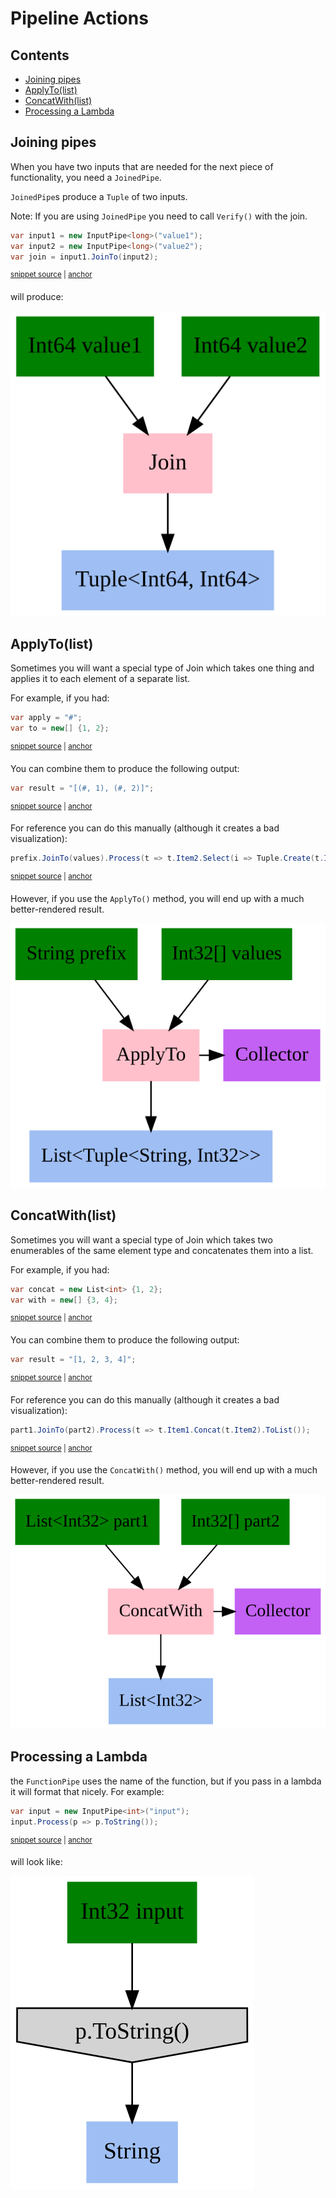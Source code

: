 # Pipeline Actions

<!-- toc -->
## Contents

  * [Joining pipes](#joining-pipes)
  * [ApplyTo(list)](#applytolist)
  * [ConcatWith(list)](#concatwithlist)
  * [Processing a Lambda](#processing-a-lambda)<!-- endToc -->

## Joining pipes

When you have two inputs that are needed for the next piece of functionality, you need a `JoinedPipe`.

`JoinedPipe`s produce a `Tuple` of two inputs.

Note: If you are using `JoinedPipe` you need to call `Verify()` with the join.

<!-- snippet: joined_pipeline -->
<a id='snippet-joined_pipeline'></a>
```cs
var input1 = new InputPipe<long>("value1");
var input2 = new InputPipe<long>("value2");
var join = input1.JoinTo(input2);
```
<sup><a href='/Refactoring.Pipelines.Test/PipelineTests.cs#L205-L209' title='Snippet source file'>snippet source</a> | <a href='#snippet-joined_pipeline' title='Start of snippet'>anchor</a></sup>
<!-- endSnippet -->

will produce:

![GraphViz of JoinedPipe](/Refactoring.Pipelines.Test/_approvals/PipelineTests.JoinInputsSample.approved.svg)

## ApplyTo(list)

Sometimes you will want a special type of Join which takes one thing and applies it to each element of a separate list.

For example, if you had:

<!-- snippet: ApplyTo_inputs -->
<a id='snippet-ApplyTo_inputs'></a>
```cs
var apply = "#";
var to = new[] {1, 2};
```
<sup><a href='/Refactoring.Pipelines.Test/PipelineTests.cs#L232-L235' title='Snippet source file'>snippet source</a> | <a href='#snippet-ApplyTo_inputs' title='Start of snippet'>anchor</a></sup>
<!-- endSnippet -->

You can combine them to produce the following output:

<!-- snippet: ApplyTo_outputs -->
<a id='snippet-ApplyTo_outputs'></a>
```cs
var result = "[(#, 1), (#, 2)]";
```
<sup><a href='/Refactoring.Pipelines.Test/PipelineTests.cs#L237-L239' title='Snippet source file'>snippet source</a> | <a href='#snippet-ApplyTo_outputs' title='Start of snippet'>anchor</a></sup>
<!-- endSnippet -->

For reference you can do this manually (although it creates a bad visualization):

<!-- snippet: ApplyTo_manual -->
<a id='snippet-ApplyTo_manual'></a>
```cs
prefix.JoinTo(values).Process(t => t.Item2.Select(i => Tuple.Create(t.Item1, i)));
```
<sup><a href='/Refactoring.Pipelines.Test/PipelineTests.cs#L242-L244' title='Snippet source file'>snippet source</a> | <a href='#snippet-ApplyTo_manual' title='Start of snippet'>anchor</a></sup>
<!-- endSnippet -->

However, if you use the `ApplyTo()` method, you will end up with a much better-rendered result.

![GraphViz of AppliedPipe](/Refactoring.Pipelines.Test/_approvals/PipelineTests.ApplyTo.approved.svg)

## ConcatWith(list)

Sometimes you will want a special type of Join which takes two enumerables of the same element type and concatenates them into a list.

For example, if you had:

<!-- snippet: ConcatWith_inputs -->
<a id='snippet-ConcatWith_inputs'></a>
```cs
var concat = new List<int> {1, 2};
var with = new[] {3, 4};
```
<sup><a href='/Refactoring.Pipelines.Test/PipelineTests.cs#L265-L268' title='Snippet source file'>snippet source</a> | <a href='#snippet-ConcatWith_inputs' title='Start of snippet'>anchor</a></sup>
<!-- endSnippet -->

You can combine them to produce the following output:

<!-- snippet: ConcatWith_outputs -->
<a id='snippet-ConcatWith_outputs'></a>
```cs
var result = "[1, 2, 3, 4]";
```
<sup><a href='/Refactoring.Pipelines.Test/PipelineTests.cs#L270-L272' title='Snippet source file'>snippet source</a> | <a href='#snippet-ConcatWith_outputs' title='Start of snippet'>anchor</a></sup>
<!-- endSnippet -->

For reference you can do this manually (although it creates a bad visualization):

<!-- snippet: ConcatWith_manual -->
<a id='snippet-ConcatWith_manual'></a>
```cs
part1.JoinTo(part2).Process(t => t.Item1.Concat(t.Item2).ToList());
```
<sup><a href='/Refactoring.Pipelines.Test/PipelineTests.cs#L275-L277' title='Snippet source file'>snippet source</a> | <a href='#snippet-ConcatWith_manual' title='Start of snippet'>anchor</a></sup>
<!-- endSnippet -->

However, if you use the `ConcatWith()` method, you will end up with a much better-rendered result.

![GraphViz of AppliedPipe](/Refactoring.Pipelines.Test/_approvals/PipelineTests.Concat.approved.svg)

## Processing a Lambda

the `FunctionPipe` uses the name of the function, but if you pass in a lambda it will format that nicely. For example:

<!-- snippet: process_lambda -->
<a id='snippet-process_lambda'></a>
```cs
var input = new InputPipe<int>("input");
input.Process(p => p.ToString());
```
<sup><a href='/Refactoring.Pipelines.Test/PipelineTests.cs#L303-L306' title='Snippet source file'>snippet source</a> | <a href='#snippet-process_lambda' title='Start of snippet'>anchor</a></sup>
<!-- endSnippet -->

will look like:

![GraphViz of Lambda](/Refactoring.Pipelines.Test/_approvals/PipelineTests.Lambda.approved.svg)
